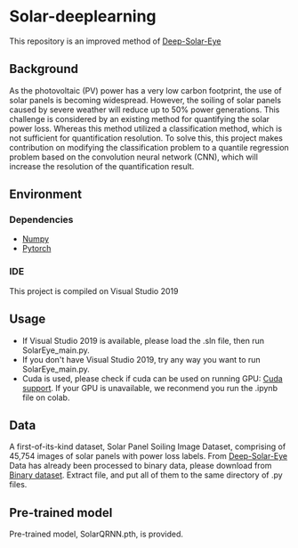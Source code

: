 # Solar-deeplearning
This repository is an improved method of [Deep-Solar-Eye](https://deep-solar-eye.github.io/)
## Background
  As the photovoltaic (PV) power has a very low carbon footprint, the use of solar panels is becoming widespread. However, the soiling of solar panels caused by severe weather will reduce up to 50% power generations. This challenge is considered by an existing method for quantifying the solar power loss. Whereas this method utilized a classification method, which is not sufficient for quantification resolution. To solve this, this project makes contribution on modifying the classification problem to a quantile regression problem based on the convolution neural network (CNN), which will increase the resolution of the quantification result.
## Environment
### Dependencies
* [Numpy](https://numpy.org/)
* [Pytorch](https://pytorch.org/)
### IDE
This project is compiled on Visual Studio 2019
## Usage
* If Visual Studio 2019 is available, please load the .sln file, then run SolarEye_main.py.
* If you don't have Visual Studio 2019, try any way you want to run SolarEye_main.py.
* Cuda is used, please check if cuda can be used on running GPU: [Cuda support](https://developer.nvidia.com/cuda-gpus). If your GPU is unavailable, we reconmend you run the .ipynb file on colab.
## Data
A first-of-its-kind dataset, Solar Panel Soiling Image Dataset, comprising of 45,754 images of solar panels with power loss labels. From [Deep-Solar-Eye](https://deep-solar-eye.github.io/)
Data has already been processed to binary data, please download from [Binary dataset](https://drive.google.com/file/d/1ygQYgyp5mXHbRz1nAW3ND93Bh6FbBCth/view?usp=sharing). Extract file, and put all of them to the same directory of .py files.

## Pre-trained model
Pre-trained model, SolarQRNN.pth, is provided.
